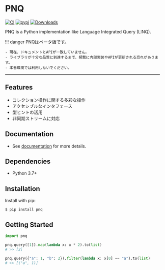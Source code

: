 # PNQ

[![CI](https://github.com/sasano8/pnq/actions/workflows/test.yml/badge.svg)](https://github.com/sasano8/pnq/actions)
[![pypi](https://img.shields.io/pypi/v/pnq.svg)](https://pypi.python.org/pypi/pnq)
[![Downloads](https://pepy.tech/badge/pnq/month)](https://pepy.tech/project/pnq)

PNQ is a Python implementation like Language Integrated Query (LINQ).

!!! danger
    PNQはベータ版です。

    - 現在、ドキュメントとAPIが一致していません。
    - ライブラリが十分な品質に到達するまで、頻繁に内部実装やAPIが更新される恐れがあります。
    - 本番環境では利用しないでください。

---


## Features

- コレクション操作に関する多彩な操作
- アクセシブルなインタフェース
- 型ヒントの活用
- 非同期ストリームに対応

## Documentation

- See [documentation](https://sasano8.github.io/pnq/) for more details.

## Dependencies

- Python 3.7+

## Installation

Install with pip:

```shell
$ pip install pnq
```

## Getting Started

```python
import pnq

pnq.query([1]).map(lambda x: x * 2).to(list)
# >> [2]

pnq.query({"a": 1, "b": 2}).filter(lambda x: x[0] == "a").to(list)
# >> [("a", 1)]

```
